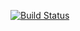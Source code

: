 [![Build Status](https://travis-ci.org/fontdirectory/freehand.svg?branch=master)](https://travis-ci.org/fontdirectory/freehand)

